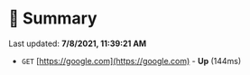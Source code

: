 # 📖 Summary
Last updated: **7/8/2021, 11:39:21 AM**

- `GET` [https://google.com](https://google.com) - **Up** (144ms)
